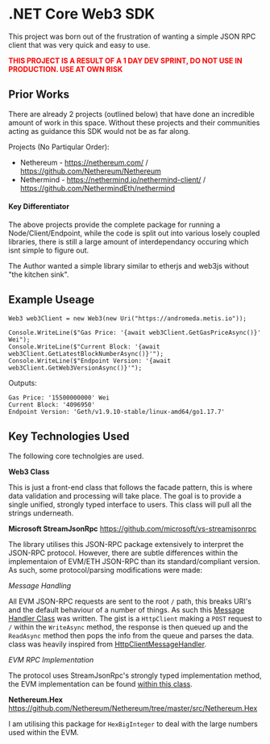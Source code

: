 # .NET Core Web3 SDK
This project was born out of the frustration of wanting a simple JSON RPC client that was very quick and easy to use.

<span style="color:red;">**THIS PROJECT IS A RESULT OF A 1 DAY DEV SPRINT, DO NOT USE IN PRODUCTION.  USE AT OWN RISK**</span>

## Prior Works
There are already 2 projects (outlined below) that have done an incredible amount of work in this space.  Without these projects and their communities acting as guidance this SDK would not be as far along.

Projects (No Partiqular Order):
* Nethereum - https://nethereum.com/ / https://github.com/Nethereum/Nethereum
* Nethermind - https://nethermind.io/nethermind-client/   /  https://github.com/NethermindEth/nethermind



#### Key Differentiator
The above projects provide the complete package for running a Node/Client/Endpoint, while the code is split out into various losely coupled libraries, there is still a large amount of interdependancy occuring which isnt simple to figure out.

The Author wanted a simple library similar to etherjs and web3js without "the kitchen sink".



## Example Useage

```
Web3 web3Client = new Web3(new Uri("https://andromeda.metis.io"));

Console.WriteLine($"Gas Price: '{await web3Client.GetGasPriceAsync()}' Wei");
Console.WriteLine($"Current Block: '{await web3Client.GetLatestBlockNumberAsync()}'");
Console.WriteLine($"Endpoint Version: '{await web3Client.GetWeb3VersionAsync()}'");
```

Outputs:
```
Gas Price: '15500000000' Wei
Current Block: '4096950'
Endpoint Version: 'Geth/v1.9.10-stable/linux-amd64/go1.17.7'
```




## Key Technologies Used
The following core technolgies are used.

**Web3 Class**

This is just a front-end class that follows the facade pattern, this is where data validation and processing will take place.  The goal is to provide a single unified, strongly typed interface to users.  This class will pull all the strings underneath.


**Microsoft StreamJsonRpc**
https://github.com/microsoft/vs-streamjsonrpc

The library utilises this JSON-RPC package extensively to interpret the JSON-RPC protocol.  However, there are subtle differences within the implementaion of EVM/ETH JSON-RPC than its standard/compliant version.  As such, some protocol/parsing modifications were made:

*Message Handling*

All EVM JSON-RPC requests are sent to the root `/` path, this breaks URI's and the default behaviour of a number of things.  As such this [Message Handler Class](MessageHandler/EVMMessageHandler.cs) was written.  The gist is a `HttpClient` making a `POST` request to `/` within the `WriteAsync` method, the response is then queued up and the `ReadAsync` method then pops the info from the queue and parses the data.  class was heavily inspired from [HttpClientMessageHandler](https://github.com/microsoft/vs-streamjsonrpc/blob/main/doc/extensibility.md).

*EVM RPC Implementation*

The protocol uses StreamJsonRpc's strongly typed implementation method, the EVM implementation can be found [within this class](Protocol/IEVMProtocol.cs).


**Nethereum.Hex**
https://github.com/Nethereum/Nethereum/tree/master/src/Nethereum.Hex

I am utilising this package for `HexBigInteger` to deal with the large numbers used within the EVM.
